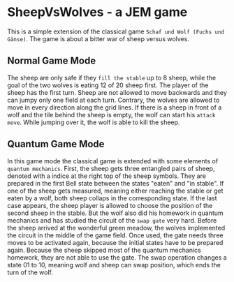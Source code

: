 # SheepVsWolves - a JEM game
This is a simple extension of the classical game `Schaf und Wolf (Fuchs und Gänse)`. The game is about a bitter war of sheep versus wolves.
## Normal Game Mode
The sheep are only safe if they `fill the stable` up to 8 sheep, while the goal of the two wolves is eating 12 of 20 sheep first.
The player of the sheep has the first turn. Sheep are not allowed to move backwards and they can jumpy only one field at each turn. Contrary, the wolves are allowed to move in every direction along the grid lines. If there is a sheep in front of a wolf and the tile behind the sheep is empty, the wolf can start his `attack move`. While jumping over it, the wolf is able to kill the sheep.
## Quantum Game Mode
In this game mode the classical game is extended with some elements of `quantum mechanics`. First, the sheep gets three entangled pairs of sheep, denoted with a indice at the right top of the sheep symbols. They are prepared in the first Bell state between the states "eaten" and "in stable". If one of the sheep gets measured, meaning either reaching the stable or get eaten by a wolf, both sheep collaps in the corresponding state. If the last case appears, the sheep player is allowed to choose the position of the second sheep in the stable.
But the wolf also did his homework in quantum mechanics and has studied the circuit of the `swap gate` very hard. Before the sheep arrived at the wonderful green meadow, the wolves implemented the circuit in the middle of the game field. Once used, the gate needs three moves to be activated again, because the initial states have to be prepared again. Because the sheep skipped most of the quantum mechanics homework, they are not able to use the gate.
The swap operation changes a state 01 to 10, meaning wolf and sheep can swap position, which ends the turn of the wolf.